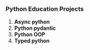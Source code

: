 ### Python Education Projects

1. **Async python**
2. **Python pydantic**
3. **Python OOP**
4. **Typed python**
